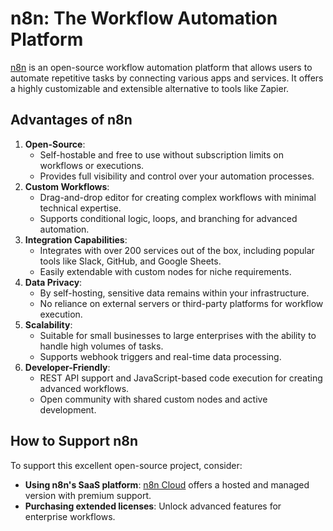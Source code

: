 # n8n: The Workflow Automation Platform
[n8n](https://n8n.io/) is an open-source workflow automation platform that allows users to automate repetitive tasks by connecting various apps and services. It offers a highly customizable and extensible alternative to tools like Zapier.

## Advantages of n8n
1. **Open-Source**:
   - Self-hostable and free to use without subscription limits on workflows or executions.
   - Provides full visibility and control over your automation processes.
2. **Custom Workflows**:
   - Drag-and-drop editor for creating complex workflows with minimal technical expertise.
   - Supports conditional logic, loops, and branching for advanced automation.
3. **Integration Capabilities**:
   - Integrates with over 200 services out of the box, including popular tools like Slack, GitHub, and Google Sheets.
   - Easily extendable with custom nodes for niche requirements.
4. **Data Privacy**:
   - By self-hosting, sensitive data remains within your infrastructure.
   - No reliance on external servers or third-party platforms for workflow execution.
5. **Scalability**:
   - Suitable for small businesses to large enterprises with the ability to handle high volumes of tasks.
   - Supports webhook triggers and real-time data processing.
6. **Developer-Friendly**:
   - REST API support and JavaScript-based code execution for creating advanced workflows.
   - Open community with shared custom nodes and active development.

## How to Support n8n
To support this excellent open-source project, consider:
- **Using n8n's SaaS platform**: [n8n Cloud](https://n8n.io/pricing) offers a hosted and managed version with premium support.
- **Purchasing extended licenses**: Unlock advanced features for enterprise workflows.